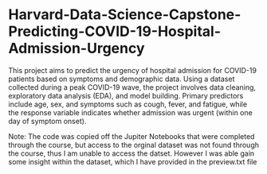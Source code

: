 # Harvard-Data-Science-Capstone-Predicting-COVID-19-Hospital-Admission-Urgency

This project aims to predict the urgency of hospital admission for COVID-19 patients based on symptoms and demographic data. Using a dataset collected during a peak COVID-19 wave, the project involves data cleaning, exploratory data analysis (EDA), and model building. Primary predictors include age, sex, and symptoms such as cough, fever, and fatigue, while the response variable indicates whether admission was urgent (within one day of symptom onset).

Note: The code was copied off the Jupiter Notebooks that were completed through the course, but access to the orginal dataset was not found through the course, thus I am unable to access the datset. However I was able gain some insight within the dataset, which I have provided in the preview.txt file

